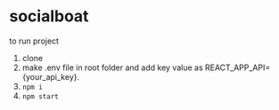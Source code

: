 # socialboat

to run project

1. clone
2. make .env file in root folder and add key value as REACT_APP_API={your_api_key}.
3. <code>npm i</code>
4. <code>npm start</code>